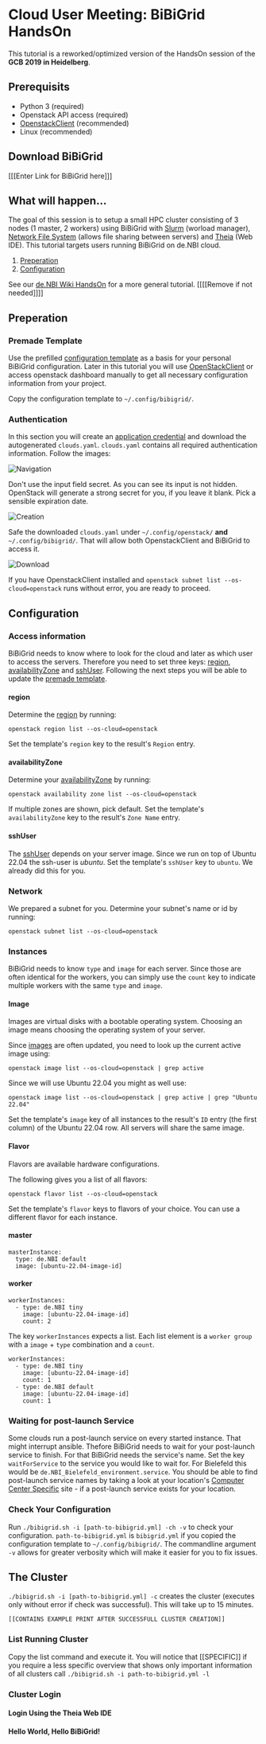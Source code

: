 # Cloud User Meeting: BiBiGrid HandsOn

This tutorial is a reworked/optimized version of the HandsOn session of the **GCB 2019 in Heidelberg**.

## Prerequisits

- Python 3 (required)
- Openstack API access (required)
- [OpenstackClient](https://pypi.org/project/python-openstackclient/) (recommended)
- Linux (recommended)

## Download BiBiGrid

[[[Enter Link for BiBiGrid here]]]

## What will happen...

The goal of this session is to setup a small HPC cluster consisting of 3 nodes  (1 master, 2 workers) using BiBiGrid with [Slurm](https://slurm.schedmd.com/quickstart.html) (worload manager),  [Network File System](https://linux.die.net/man/5/nfs) (allows file sharing between servers) and [Theia](https://theia-ide.org/docs/user_getting_started/)  (Web IDE). This tutorial targets users running BiBiGrid on de.NBI cloud.

1. [Preperation](#preperation)
2. [Configuration](#configuration)


See our [de.NBI Wiki HandsOn](https://cloud.denbi.de/wiki/Tutorials/BiBiGrid/) for a more general tutorial. [[[[Remove if not needed]]]]

## Preperation

### Premade Template

Use the prefilled [configuration template](resources/bibigrid.yml) as a basis for your personal BiBiGrid configuration. Later in this tutorial you will use [OpenStackClient](https://pypi.org/project/python-openstackclient/) or access openstack dashboard manually to get all necessary configuration information from your project.

Copy the configuration template to `~/.config/bibigrid/`.

### Authentication

In this section you will create an [application credential](https://access.redhat.com/documentation/zh-cn/red_hat_openstack_platform/14/html/users_and_identity_management_guide/application_credentials) and download the autogenerated `clouds.yaml`. `clouds.yaml` contains all required authentication information. Follow the images:

![Navigation](images/ac_screen1.png)

Don't use the input field secret. As you can see its input is not hidden. OpenStack will generate a strong secret for you, if you leave it blank. Pick a sensible expiration date.

![Creation](images/ac_screen2.png)

Safe the downloaded `clouds.yaml` under `~/.config/openstack/` **and** `~/.config/bibigrid/`. That will allow both OpenstackClient and BiBiGrid to access it.

![Download](images/ac_screen3.png)

If you have OpenstackClient installed and `openstack subnet list --os-cloud=openstack` runs without error, you are ready to proceed.

## Configuration

### Access information

BiBiGrid needs to know where to look for the cloud and later as which user to access the servers. Therefore you need to set three keys: [region](https://docs.openstack.org/python-openstackclient/rocky/cli/command-objects/region.html), [availabilityZone](https://docs.openstack.org/nova/latest/admin/availability-zones.html) and [sshUser](https://www.redhat.com/sysadmin/access-remote-systems-ssh). Following the next steps you will be able to update the [premade template](#premade-template).

#### region

Determine the [region](https://docs.openstack.org/python-openstackclient/rocky/cli/command-objects/region.html) by running:

```
openstack region list --os-cloud=openstack
```

Set the template's `region` key to the result's `Region` entry.

#### availabilityZone

Determine your [availabilityZone](https://docs.openstack.org/nova/latest/admin/availability-zones.html) by running:

```
openstack availability zone list --os-cloud=openstack
```

If multiple zones are shown, pick default. Set the template's `availabilityZone` key to the result's `Zone Name` entry.

#### sshUser

The [sshUser](https://www.redhat.com/sysadmin/access-remote-systems-ssh) depends on your server image. Since we run on top of Ubuntu 22.04 the ssh-user is *ubuntu*. Set the template's `sshUser` key to `ubuntu`. We already did this for you.

### Network

We prepared a subnet for you. Determine your subnet's name or id by running:

```
openstack subnet list --os-cloud=openstack
```

### Instances

BiBiGrid needs to know `type` and `image` for each server. Since those are often identical for the workers, you can simply use the `count` key to indicate multiple workers with the same `type` and `image`.

#### Image
Images are virtual disks with a bootable operating system. Choosing an image means choosing the operating system of your server.

Since [images](https://docs.openstack.org/image-guide/introduction.html) are often updated, you need to look up the current active image using:

```
openstack image list --os-cloud=openstack | grep active
```

Since we will use Ubuntu 22.04 you might as well use:

```
openstack image list --os-cloud=openstack | grep active | grep "Ubuntu 22.04"
```

Set the template's `image` key of all instances to the result's `ID` entry (the first column) of the Ubuntu 22.04 row. All servers will share the same image.

#### Flavor

Flavors are available hardware configurations.

The following gives you a list of all flavors:

```
openstack flavor list --os-cloud=openstack
```

Set the template's `flavor` keys to flavors of your choice. You can use a different flavor for each instance.

#### master

```
masterInstance:
  type: de.NBI default
  image: [ubuntu-22.04-image-id]
```

#### worker
```
workerInstances:
  - type: de.NBI tiny
    image: [ubuntu-22.04-image-id]
    count: 2
```

The key `workerInstances` expects a list. Each list element is a `worker group` with a `image` + `type` combination and a `count`.
```
workerInstances:
  - type: de.NBI tiny
    image: [ubuntu-22.04-image-id]
    count: 1
  - type: de.NBI default
    image: [ubuntu-22.04-image-id]
    count: 1
```

### Waiting for post-launch Service

Some clouds run a post-launch service on every started instance. That might interrupt ansible. Thefore BiBiGrid needs to wait for your post-launch service to finish. For that BiBiGrid needs the service's name. Set the key `waitForService` to the service you would like to wait for. For Bielefeld this would be `de.NBI_Bielefeld_environment.service`. You should be able to find post-launch service names by taking a look at your location's [Computer Center Specific](https://cloud.denbi.de/wiki/) site - if a post-launch service exists for your location.

### Check Your Configuration
Run `./bibigrid.sh -i [path-to-bibigrid.yml] -ch -v` to check your configuration. `path-to-bibigrid.yml` is `bibigrid.yml` if you copied the configuration template to `~/.config/bibigrid/`. The commandline argument `-v` allows for greater verbosity which will make it easier for you to fix issues.

## The Cluster
`./bibigrid.sh -i [path-to-bibigrid.yml] -c` creates the cluster (executes only without error if check was successful). This will take up to 15 minutes.

```
[[CONTAINS EXAMPLE PRINT AFTER SUCCESSFULL CLUSTER CREATION]]
```

### List Running Cluster
Copy the list command and execute it. You will notice that [[SPECIFIC]] if you require a less specific overview that shows only important information of all clusters call `./bibigrid.sh -i path-to-bibigrid.yml -l`

### Cluster Login

#### Login Using the Theia Web IDE

#### Hello World, Hello BiBiGrid!
